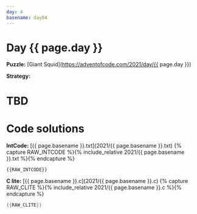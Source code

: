 ```yaml
---
day: 4
basename: day04
---
```

# Day {{ page.day }}

**Puzzle:** [Giant Squid](https://adventofcode.com/2021/day/{{ page.day }})

**Strategy:**

# TBD


# Code solutions

**IntCode:** [{{ page.basename }}.txt](2021/{{ page.basename }}.txt)
{% capture RAW_INTCODE %}{% include_relative 2021/{{ page.basename }}.txt %}{% endcapture %}

```
{{RAW_INTCODE}}
```

**C lite:** [{{ page.basename }}.c](2021/{{ page.basename }}.c)
{% capture RAW_CLITE %}{% include_relative 2021/{{ page.basename }}.c %}{% endcapture %}

```c
{{RAW_CLITE}}
```

